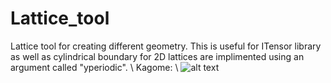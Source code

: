 # Lattice_tool
Lattice tool for creating different geometry. This is useful for ITensor library as well as cylindrical boundary for 2D lattices are implimented using an argument called "yperiodic". 
\\
Kagome:
\\
![alt text](http://url/to/kagome_lattice.png)
